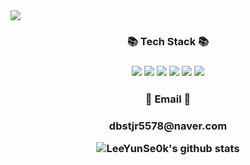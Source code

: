 <img src="https://capsule-render.vercel.app/api?type=waving&color=33BFBE&height=300&section=header&text=welcome&desc=YunSeok's%20GitHub%20Profile&fontAlignY=35&fontSize=80&fontColor=ffffff&descAlign=57&descAlignY=50"/>

<div align=center>
<h3>📚 Tech Stack 📚<h3>
  
<img src="https://img.shields.io/badge/Java-007396?style=flat&logo=java&logoColor=white"/>
<img src="https://img.shields.io/badge/Python-3776AB?style=flat&logo=Python&logoColor=white">
<img src="https://img.shields.io/badge/Swift-F05138?style=flat&logo=Swift&logoColor=white"/>
<img src="https://img.shields.io/badge/Kotlin-3DDC84?style=flat&logo=Android&logoColor=white">
<img src="https://img.shields.io/badge/Figma-F24E1E?style=flat&logo=Figma&logoColor=white">
<img src="https://img.shields.io/badge/Blender-F5792A?style=flat&logo=Blender&logoColor=white">

<h3>📧 Email 📧<h3>
<p>dbstjr5578@naver.com</p>

![LeeYunSe0k's github stats](https://github-readme-stats.vercel.app/api?username=LeeYunSe0k&show_icons=true)
</div>
